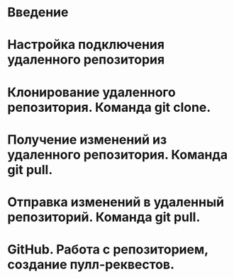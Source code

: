 # Введение

# Настройка подключения удаленного репозитория

# Клонирование удаленного репозитория. Команда git clone.

# Получение изменений из удаленного репозитория. Команда git pull.

# Отправка изменений в удаленный репозиторий. Команда git pull.

# GitHub. Работа с репозиторием, создание пулл-реквестов.

